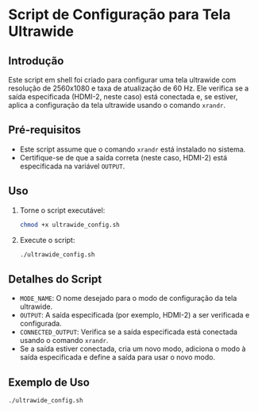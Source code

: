 # Script de Configuração para Tela Ultrawide

## Introdução

Este script em shell foi criado para configurar uma tela ultrawide com resolução de 2560x1080 e taxa de atualização de 60 Hz. Ele verifica se a saída especificada (HDMI-2, neste caso) está conectada e, se estiver, aplica a configuração da tela ultrawide usando o comando `xrandr`.

## Pré-requisitos

- Este script assume que o comando `xrandr` está instalado no sistema.
- Certifique-se de que a saída correta (neste caso, HDMI-2) está especificada na variável `OUTPUT`.

## Uso

1. Torne o script executável:

    ```bash
    chmod +x ultrawide_config.sh
    ```

2. Execute o script:

    ```bash
    ./ultrawide_config.sh
    ```

## Detalhes do Script

- `MODE_NAME`: O nome desejado para o modo de configuração da tela ultrawide.
- `OUTPUT`: A saída especificada (por exemplo, HDMI-2) a ser verificada e configurada.
- `CONNECTED_OUTPUT`: Verifica se a saída especificada está conectada usando o comando `xrandr`.
- Se a saída estiver conectada, cria um novo modo, adiciona o modo à saída especificada e define a saída para usar o novo modo.

## Exemplo de Uso

```bash
./ultrawide_config.sh
